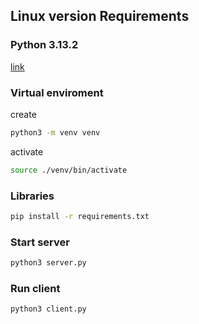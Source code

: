 
## Linux version Requirements

### Python 3.13.2 
[link](https://www.python.org/downloads/release/python-3132/)

### Virtual enviroment
create
```bash  
python3 -m venv venv
``` 
activate
```bash  
source ./venv/bin/activate
```

### Libraries
```bash
pip install -r requirements.txt
```
### Start server
```bash
python3 server.py
```
### Run client
```bash
python3 client.py
```
